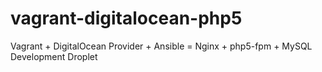 vagrant-digitalocean-php5
=========================

Vagrant + DigitalOcean Provider + Ansible = Nginx + php5-fpm + MySQL Development Droplet
